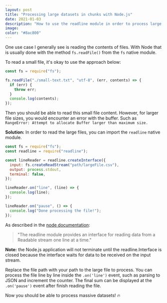```yaml
---
layout: post
title: "Processing large datasets in chunks with Node.js"
date: 2021-01-03
description: "How to use the readline module in order to process large datasets in chunks and thus not blocking the main thread."
image:
color: "#8ac800"
---
```


One use case I generally see is reading the contents of files. With Node that is usually done with the method `fs.readFile()` from the `fs` native module.

To read a small file, it's okay to use the approach below:

```javascript
const fs = require("fs");

fs.readFile("./small-text.txt", "utf-8", (err, contents) => {
  if (err) {
    throw err;
  }
  console.log(contents);
});
```

Then you should be able to read this small file content. However, for larger file sizes, you would encounter an error with the buffer. Such as `RangeError: Attempt to allocate Buffer larger than maximum size.`

**Solution:** In order to read the large files, you can import the `readline` native module.

```javascript
const fs = require("fs");
const readline = require("readline");

const lineReader = readline.createInterface({
  input: fs.createReadStream("path/largeFile.csv"),
  output: process.stdout,
  terminal: false,
});

lineReader.on("line", (line) => {
  console.log(line);
});

lineReader.on("pause", () => {
  console.log("Done processing the file!");
});
```

As described in the [node documentation](https://nodejs.org/api/readline.html):

> "The readline module provides an interface for reading data from a Readable stream one line at a time."

**Note:** the Node.js application will not terminate until the readline.Interface is closed because the interface waits for data to be received on the input stream.

Replace the file path with your path to the large file to process. You can process the file line by line inside the `.on('line')` event, such as parsing to JSON and increment the counter. The final sum can be displayed at the `.on('pause')` event after finish reading the file.

Now you should be able to process massive datasets! 🔥
